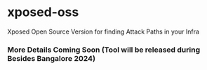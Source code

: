 # xposed-oss
Xposed Open Source Version for finding Attack Paths in your Infra


### More Details Coming Soon (Tool will be released during Besides Bangalore 2024)

